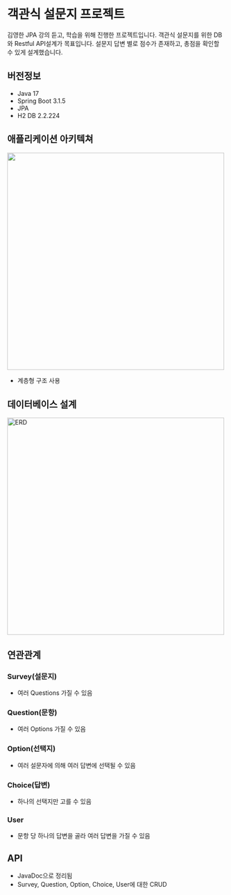 # 객관식 설문지 프로젝트
김영한 JPA 강의 듣고, 학습을 위해 진행한 프로젝트입니다. 
객관식 설문지를 위한 DB와 Restful API설계가 목표입니다.
설문지 답변 별로 점수가 존재하고, 총점을 확인할 수 있게 설계했습니다. 

## 버전정보
- Java 17
- Spring Boot 3.1.5
- JPA
- H2 DB 2.2.224
## 애플리케이션 아키텍쳐
<img src = "https://github.com/mark1346/survey/assets/54796278/678f2a20-aaf0-45d3-b1f3-55f9ac210241" width="500">

- 계층형 구조 사용

## 데이터베이스 설계
<img src="https://github.com/mark1346/survey/assets/54796278/57b606bb-1390-4133-8da0-6bc1185eb767" alt="ERD" width="500" height="auto">

## 연관관계
### Survey(설문지)

- 여러 Questions 가질 수 있음

### Question(문항)

- 여러 Options 가질 수 있음

### Option(선택지)

- 여러 설문자에 의해 여러 답변에 선택될 수 있음

### Choice(답변)

- 하나의 선택지만 고를 수 있음

### User

- 문항 당 하나의 답변을 골라 여러 답변을 가질 수 있음

## API
- JavaDoc으로 정리됨
- Survey, Question, Option, Choice, User에 대한 CRUD

